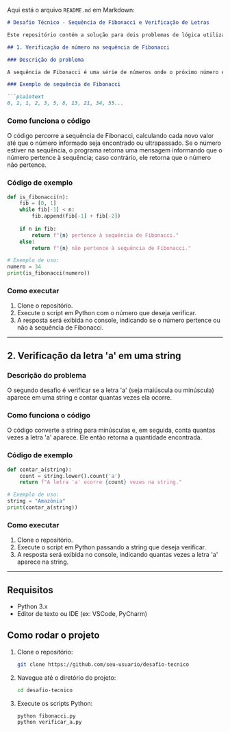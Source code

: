 Aqui está o arquivo `README.md` em Markdown:

```markdown
# Desafio Técnico - Sequência de Fibonacci e Verificação de Letras

Este repositório contém a solução para dois problemas de lógica utilizando a linguagem Python.

## 1. Verificação de número na sequência de Fibonacci

### Descrição do problema

A sequência de Fibonacci é uma série de números onde o próximo número é sempre a soma dos dois anteriores, começando com 0 e 1. O desafio é verificar se um número informado pertence ou não à sequência de Fibonacci.

### Exemplo de sequência de Fibonacci

```plaintext
0, 1, 1, 2, 3, 5, 8, 13, 21, 34, 55...
```

### Como funciona o código

O código percorre a sequência de Fibonacci, calculando cada novo valor até que o número informado seja encontrado ou ultrapassado. Se o número estiver na sequência, o programa retorna uma mensagem informando que o número pertence à sequência; caso contrário, ele retorna que o número não pertence.

### Código de exemplo

```python
def is_fibonacci(n):
    fib = [0, 1]
    while fib[-1] < n:
        fib.append(fib[-1] + fib[-2])
    
    if n in fib:
        return f"{n} pertence à sequência de Fibonacci."
    else:
        return f"{n} não pertence à sequência de Fibonacci."

# Exemplo de uso:
numero = 34
print(is_fibonacci(numero))
```

### Como executar

1. Clone o repositório.
2. Execute o script em Python com o número que deseja verificar.
3. A resposta será exibida no console, indicando se o número pertence ou não à sequência de Fibonacci.

---

## 2. Verificação da letra 'a' em uma string

### Descrição do problema

O segundo desafio é verificar se a letra 'a' (seja maiúscula ou minúscula) aparece em uma string e contar quantas vezes ela ocorre.

### Como funciona o código

O código converte a string para minúsculas e, em seguida, conta quantas vezes a letra 'a' aparece. Ele então retorna a quantidade encontrada.

### Código de exemplo

```python
def contar_a(string):
    count = string.lower().count('a')
    return f"A letra 'a' ocorre {count} vezes na string."

# Exemplo de uso:
string = "Amazônia"
print(contar_a(string))
```

### Como executar

1. Clone o repositório.
2. Execute o script em Python passando a string que deseja verificar.
3. A resposta será exibida no console, indicando quantas vezes a letra 'a' aparece na string.

---

## Requisitos

- Python 3.x
- Editor de texto ou IDE (ex: VSCode, PyCharm)

## Como rodar o projeto

1. Clone o repositório:
    ```bash
    git clone https://github.com/seu-usuario/desafio-tecnico
    ```

2. Navegue até o diretório do projeto:
    ```bash
    cd desafio-tecnico
    ```

3. Execute os scripts Python:
    ```bash
    python fibonacci.py
    python verificar_a.py
    ```
